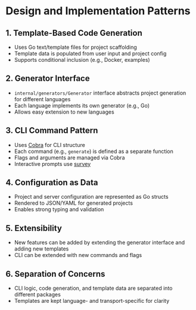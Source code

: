 # Design and Implementation Patterns

## 1. Template-Based Code Generation
- Uses Go text/template files for project scaffolding
- Template data is populated from user input and project config
- Supports conditional inclusion (e.g., Docker, examples)

## 2. Generator Interface
- `internal/generators/Generator` interface abstracts project generation for different languages
- Each language implements its own generator (e.g., Go)
- Allows easy extension to new languages

## 3. CLI Command Pattern
- Uses [Cobra](https://github.com/spf13/cobra) for CLI structure
- Each command (e.g., `generate`) is defined as a separate function
- Flags and arguments are managed via Cobra
- Interactive prompts use [survey](https://github.com/AlecAivazis/survey)

## 4. Configuration as Data
- Project and server configuration are represented as Go structs
- Rendered to JSON/YAML for generated projects
- Enables strong typing and validation

## 5. Extensibility
- New features can be added by extending the generator interface and adding new templates
- CLI can be extended with new commands and flags

## 6. Separation of Concerns
- CLI logic, code generation, and template data are separated into different packages
- Templates are kept language- and transport-specific for clarity
